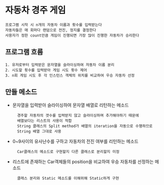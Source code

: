 # 자동차 경주 게임
    프로그램 시작 시 n개의 자동차 이름과 횟수를 입력받는다
    자동차들은 매 회마다 랜덤으로 전진, 정지를 결정한다
    사용자가 정한 count만큼 게임이 진행되면 가장 많이 진행한 자동차가 승리한다


## 프로그램 흐름
    1. 유저로부터 입력받은 문자열을 슬라이싱하여 자동차 이름 분리
    2. 시도할 횟수를 입력받아 게임 시도 횟수 제어
    3. n회 게임 시도 후 각 인스턴스 객체의 위치를 비교하여 우승 자동차 선정

## 만들 메소드
- 문자열을 입력받아 슬라이싱하여 문자열 배열로 리턴하는 메소드
        
        경주할 자동차의 갯수를 입력받지 않고 슬라이싱하며 추가해야하기 때문에
        배열보다는 리스트의 사용이 적합
        String 클래스의 Split method가 배열의 iteration을 자동으로 수행하므로
        String 배열 그대로 사용
              
- 0~9사이의 유사난수를 구하고 자동차의 전진 여부를 리턴하는 메소드

        Car클래스의 메소드로 구현할지 다른 클래스로 분리할지 미정
        
- 리스트에 존재하는 Car객체들의 position을 비교하여 우승 자동차를 선정하는 메소드

        클래스 분리와 Static 메소드를 이해위해 Static하게 구현

        

